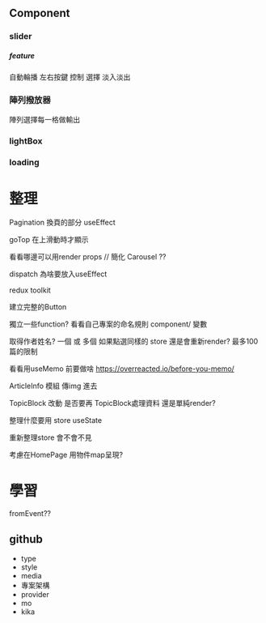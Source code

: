 ## Component

### slider
##### feature
自動輪播
左右按鍵 控制 選擇
淡入淡出
### 陣列撥放器
陣列選擇每一格做輸出
### lightBox
### loading

# 整理  

Pagination 換頁的部分 useEffect

goTop 在上滑動時才顯示

看看哪邊可以用render props
// 簡化 Carousel ??

dispatch 為啥要放入useEffect


redux toolkit




建立完整的Button

獨立一些function?
看看自己專案的命名規則 component/  變數

取得作者姓名? 一個 或 多個
如果點選同樣的 store 還是會重新render?
最多100篇的限制

看看用useMemo 前要做啥
https://overreacted.io/before-you-memo/

ArticleInfo 模組 傳img 進去

TopicBlock 改動 是否要再 TopicBlock處理資料 還是單純render?

整理什麼要用 store useState

重新整理store 會不會不見

考慮在HomePage 用物件map呈現?
  
 

# 學習
fromEvent??
## github

- type
- style
- media
- 專案架構 
- provider
- mo
- kika


  